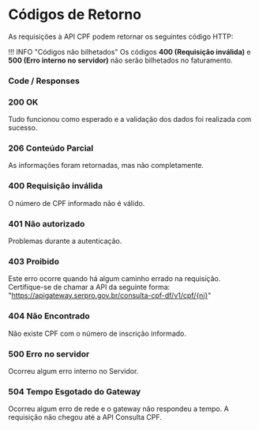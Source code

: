 # Códigos de Retorno

As requisições à API CPF podem retornar os seguintes código HTTP:

!!! INFO "Códigos não bilhetados"
    Os códigos **400 (Requisição inválida)** e **500 (Erro interno no servidor)** não serão bilhetados no faturamento.

### Code / Responses
### 200	OK  
Tudo funcionou como esperado e a validação dos dados foi realizada com sucesso.  

### 206 Conteúdo Parcial
As informações foram retornadas, mas não completamente.

### 400	Requisição inválida  
O número de CPF informado não é válido.

### 401	Não autorizado  
Problemas durante a autenticação.

### 403 Proibido
Este erro ocorre quando há algum caminho errado na requisição. Certifique-se de chamar a API da seguinte forma: "https://apigateway.serpro.gov.br/consulta-cpf-df/v1/cpf/{ni}"

### 404	Não Encontrado
Não existe CPF com o número de inscrição informado.

### 500	Erro no servidor  
Ocorreu algum erro interno no Servidor.

### 504 Tempo Esgotado do Gateway
Ocorreu algum erro de rede e o gateway não respondeu a tempo. A requisição não chegou até a API Consulta CPF.

<br/>
